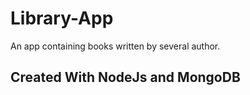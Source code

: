# Library-App
An app containing books written by several author.

## Created With NodeJs and MongoDB

